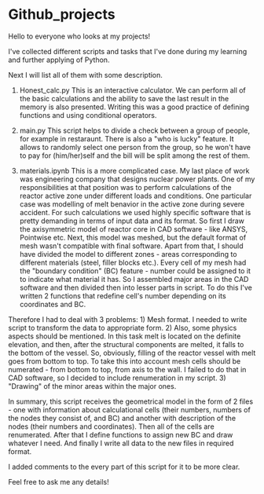 # Github_projects

Hello to everyone who looks at my projects!

I've collected different scripts and tasks that I've done during my learning and further applying of Python.

Next I will list all of them with some description.

1. Honest_calc.py
This is an interactive calculator. We can perform all of the basic calculations and the ability to save the last result in the memory is also presented.
Writing this was a good practice of defining functions and using conditional operators.

2. main.py
This script helps to divide a check between a group of people, for example in restaraunt. There is also a "who is lucky" feature. It allows to randomly select one person
from the group, so he won't have to pay for (him/her)self and the bill will be split among the rest of them.

3. materials.ipynb
This is a more complicated case. My last place of work was engineering company that designs nuclear power plants. One of my responsibilities at that position was to
perform calculations of the reactor active zone under different loads and conditions. One particular case was modelling of melt benavior in the active zone during severe
accident. For such calculations we used highly specific software that is pretty demanding in terms of input data and its format.
So first I draw the axisymmetric model of reactor core in CAD software - like ANSYS, Pointwise etc. Next, this model was meshed, but the default format of mesh wasn't
compatible with final software. Apart from that, I should have divided the model to different zones - areas corresponding to different materials (steel, filler blocks etc.).
Every cell of my mesh had the "boundary condition" (BC) feature - number could be assigned to it to indicate what material it has. So I assembled major areas in the CAD
software and then divided then into lesser parts in script. To do this I've written 2 functions that redefine cell's number depending on its coordinates and BC.

Therefore I had to deal with 3 problems:
    1) Mesh format. I needed to write script to transform the data to appropriate form.
    2) Also, some physics aspects should be mentioned. In this task melt is located on the definite elevation, and then, after the structural
    components are melted, it falls to the bottom of the vessel. So, obviously, filling of the reactor vessel with melt goes from bottom to top. To take this into 
    account mesh cells should be numerated - from bottom to top, from axis to the wall. I failed to do that in CAD software, so I decided to include renumeration in
    my script.
    3) "Drawing" of the minor areas within the major ones.
    
In summary, this script receives the geometrical model in the form of 2 files - one with information about calculational cells (their numbers, numbers of the nodes they
consist of, and BC) and another with description of the nodes (their numbers and coordinates). Then all of the cells are renumerated. After that I define functions to
assign new BC and draw whatever I need. And finally I write all data to the new files in required format.

I added comments to the every part of this script for it to be more clear.

Feel free to ask me any details!

